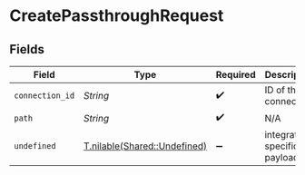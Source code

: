 # CreatePassthroughRequest


## Fields

| Field                                                            | Type                                                             | Required                                                         | Description                                                      |
| ---------------------------------------------------------------- | ---------------------------------------------------------------- | ---------------------------------------------------------------- | ---------------------------------------------------------------- |
| `connection_id`                                                  | *String*                                                         | :heavy_check_mark:                                               | ID of the connection                                             |
| `path`                                                           | *String*                                                         | :heavy_check_mark:                                               | N/A                                                              |
| `undefined`                                                      | [T.nilable(Shared::Undefined)](../../models/shared/undefined.md) | :heavy_minus_sign:                                               | integration-specific payload                                     |